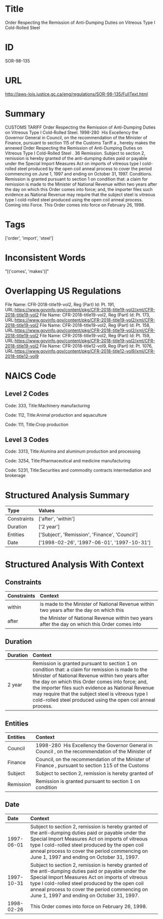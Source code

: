 # Title
Order Respecting the Remission of Anti-Dumping Duties on Vitreous Type I Cold-Rolled Steel


# ID
SOR-98-135

# URL
http://laws-lois.justice.gc.ca/eng/regulations/SOR-98-135/FullText.html


# Summary
CUSTOMS TARIFF Order Respecting the Remission of Anti-Dumping Duties on Vitreous Type I Cold-Rolled Steel.
1998-280  His Excellency the Governor General in Council, on the recommendation of the Minister of Finance, pursuant to section 115 of the  Customs Tariff a , hereby makes the annexed  Order Respecting the Remission of Anti-Dumping Duties on Vitreous Type I Cold-Rolled Steel .
36 Remission.
Subject to section 2, remission is hereby granted of the anti-dumping duties paid or payable under the  Special Import Measures Act  on imports of vitreous type I cold-rolled steel produced by the open coil anneal process to cover the period commencing on June 1, 1997 and ending on October 31, 1997.
Conditions.
Remission is granted pursuant to section 1 on condition that: a claim for remission is made to the Minister of National Revenue within two years after the day on which this Order comes into force; and, the importer files such evidence as National Revenue may require that the subject steel is vitreous type I cold-rolled steel produced using the open coil anneal process.
Coming into Force.
This Order comes into force on February 26, 1998.


# Tags
['order', 'import', 'steel']


# Inconsistent Words
"[('comes', 'makes')]"


# Overlapping US Regulations
File Name: CFR-2018-title19-vol2, Reg (Part) Id: Pt. 191, URL:https://www.govinfo.gov/content/pkg/CFR-2018-title19-vol2/xml/CFR-2018-title19-vol2
File Name: CFR-2018-title19-vol2, Reg (Part) Id: Pt. 173, URL:https://www.govinfo.gov/content/pkg/CFR-2018-title19-vol2/xml/CFR-2018-title19-vol2
File Name: CFR-2018-title19-vol2, Reg (Part) Id: Pt. 158, URL:https://www.govinfo.gov/content/pkg/CFR-2018-title19-vol2/xml/CFR-2018-title19-vol2
File Name: CFR-2018-title19-vol2, Reg (Part) Id: Pt. 159, URL:https://www.govinfo.gov/content/pkg/CFR-2018-title19-vol2/xml/CFR-2018-title19-vol2
File Name: CFR-2018-title12-vol9, Reg (Part) Id: Pt. 1076, URL:https://www.govinfo.gov/content/pkg/CFR-2018-title12-vol9/xml/CFR-2018-title12-vol9



# NAICS Code
## Level 2 Codes
Code: 333, Title:Machinery manufacturing

Code: 112, Title:Animal production and aquaculture

Code: 111, Title:Crop production




## Level 3 Codes
Code: 3313, Title:Alumina and aluminum production and processing

Code: 3254, Title:Pharmaceutical and medicine manufacturing

Code: 5231, Title:Securities and commodity contracts intermediation and brokerage







# Structured Analysis Summary
| Type        | Values                                         |
|:------------|:-----------------------------------------------|
| Constraints | ['after', 'within']                            |
| Duration    | ['2 year']                                     |
| Entities    | ['Subject', 'Remission', 'Finance', 'Council'] |
| Date        | ['1998-02-26', '1997-06-01', '1997-10-31']     |


# Structured Analysis With Context
 


## Constraints
| Constraints   | Context                                                                                        |
|:--------------|:-----------------------------------------------------------------------------------------------|
| within        | is made to the Minister of National Revenue within two years after the day on which this       |
| after         | the Minister of National Revenue within two years after the day on which this Order comes into |


## Duration
| Duration   | Context                                                                                                                                                                                                                                                                                                                                                                             |
|:-----------|:------------------------------------------------------------------------------------------------------------------------------------------------------------------------------------------------------------------------------------------------------------------------------------------------------------------------------------------------------------------------------------|
| 2 year     | Remission is granted pursuant to section 1 on condition that: a claim for remission is made to the Minister of National Revenue within two years after the day on which this Order comes into force; and, the importer files such evidence as National Revenue may require that the subject steel is vitreous type I cold-rolled steel produced using the open coil anneal process. |


## Entities
| Entities   | Context                                                                                              |
|:-----------|:-----------------------------------------------------------------------------------------------------|
| Council    | 1998-280  His Excellency the Governor General in  Council , on the recommendation of the Minister of |
| Finance    | Council, on the recommendation of the Minister of Finance , pursuant to section 115 of the Customs   |
| Subject    | Subject to section 2, remission is hereby granted of                                                 |
| Remission  | Remission is granted pursuant to section 1 on condition                                              |


## Date
| Date       | Context                                                                                                                                                                                                                                                                                                      |
|:-----------|:-------------------------------------------------------------------------------------------------------------------------------------------------------------------------------------------------------------------------------------------------------------------------------------------------------------|
| 1997-06-01 | Subject to section 2, remission is hereby granted of the anti-dumping duties paid or payable under the  Special Import Measures Act  on imports of vitreous type I cold-rolled steel produced by the open coil anneal process to cover the period commencing on June 1, 1997 and ending on October 31, 1997. |
| 1997-10-31 | Subject to section 2, remission is hereby granted of the anti-dumping duties paid or payable under the  Special Import Measures Act  on imports of vitreous type I cold-rolled steel produced by the open coil anneal process to cover the period commencing on June 1, 1997 and ending on October 31, 1997. |
| 1998-02-26 | This Order comes into force on February 26, 1998.                                                                                                                                                                                                                                                            |


